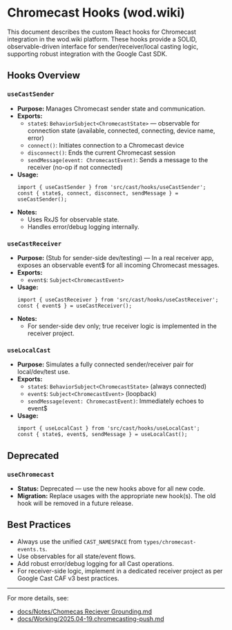 # Chromecast Hooks (wod.wiki)

This document describes the custom React hooks for Chromecast integration in the wod.wiki platform. These hooks provide a SOLID, observable-driven interface for sender/receiver/local casting logic, supporting robust integration with the Google Cast SDK.

## Hooks Overview

### `useCastSender`
- **Purpose:** Manages Chromecast sender state and communication.
- **Exports:**
  - `state$`: `BehaviorSubject<ChromecastState>` — observable for connection state (available, connected, connecting, device name, error)
  - `connect()`: Initiates connection to a Chromecast device
  - `disconnect()`: Ends the current Chromecast session
  - `sendMessage(event: ChromecastEvent)`: Sends a message to the receiver (no-op if not connected)
- **Usage:**
  ```tsx
  import { useCastSender } from 'src/cast/hooks/useCastSender';
  const { state$, connect, disconnect, sendMessage } = useCastSender();
  ```
- **Notes:**
  - Uses RxJS for observable state.
  - Handles error/debug logging internally.

### `useCastReceiver`
- **Purpose:** (Stub for sender-side dev/testing) — In a real receiver app, exposes an observable event$ for all incoming Chromecast messages.
- **Exports:**
  - `event$`: `Subject<ChromecastEvent>`
- **Usage:**
  ```tsx
  import { useCastReceiver } from 'src/cast/hooks/useCastReceiver';
  const { event$ } = useCastReceiver();
  ```
- **Notes:**
  - For sender-side dev only; true receiver logic is implemented in the receiver project.

### `useLocalCast`
- **Purpose:** Simulates a fully connected sender/receiver pair for local/dev/test use.
- **Exports:**
  - `state$`: `BehaviorSubject<ChromecastState>` (always connected)
  - `event$`: `Subject<ChromecastEvent>` (loopback)
  - `sendMessage(event: ChromecastEvent)`: Immediately echoes to event$
- **Usage:**
  ```tsx
  import { useLocalCast } from 'src/cast/hooks/useLocalCast';
  const { state$, event$, sendMessage } = useLocalCast();
  ```

## Deprecated

### `useChromecast`
- **Status:** Deprecated — use the new hooks above for all new code.
- **Migration:** Replace usages with the appropriate new hook(s). The old hook will be removed in a future release.

## Best Practices
- Always use the unified `CAST_NAMESPACE` from `types/chromecast-events.ts`.
- Use observables for all state/event flows.
- Add robust error/debug logging for all Cast operations.
- For receiver-side logic, implement in a dedicated receiver project as per Google Cast CAF v3 best practices.

---

For more details, see:
- [docs/Notes/Chomecas Reciever Grounding.md](../Notes/Chomecas%20Reciever%20Grounding.md)
- [docs/Working/2025.04-19.chromecasting-push.md](../Working/2025.04-19.chromecasting-push.md)
